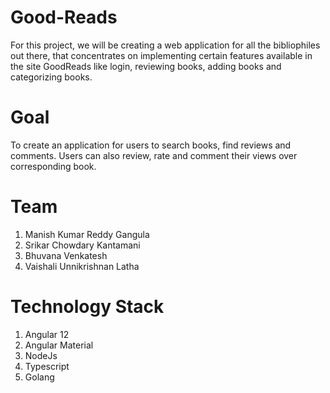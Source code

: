 # Good-Reads
For this project, we will be creating a web application for all the bibliophiles out there, that concentrates on implementing certain features available in the site GoodReads like login, reviewing books, adding books and categorizing books.

# Goal
  To create an application for users to search books, find reviews and comments. Users can also review, rate and comment their views over corresponding book.

# Team
  1. Manish Kumar Reddy Gangula
  2. Srikar Chowdary Kantamani
  3. Bhuvana Venkatesh
  4. Vaishali Unnikrishnan Latha

# Technology Stack 
  1. Angular 12
  2. Angular Material
  3. NodeJs 
  4. Typescript
  5. Golang
